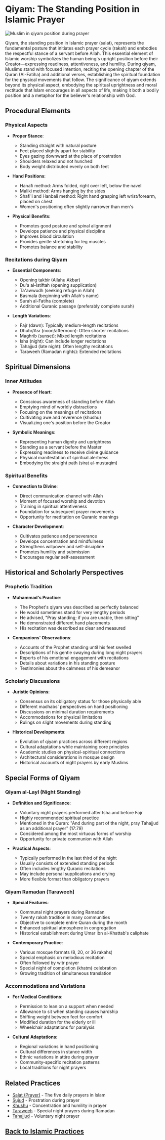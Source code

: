 # Qiyam: The Standing Position in Islamic Prayer

![Muslim in qiyam position during prayer](qiyam_prayer.jpg)

Qiyam, the standing position in Islamic prayer (salat), represents the fundamental posture that initiates each prayer cycle (rakah) and embodies the respectful stance of a servant before Allah. This essential element of Islamic worship symbolizes the human being's upright position before their Creator—expressing readiness, attentiveness, and humility. During qiyam, Muslims stand with focused intention, reciting the opening chapter of the Quran (Al-Fatiha) and additional verses, establishing the spiritual foundation for the physical movements that follow. The significance of qiyam extends beyond its physical aspect, embodying the spiritual uprightness and moral rectitude that Islam encourages in all aspects of life, making it both a bodily position and a metaphor for the believer's relationship with God.

## Procedural Elements

### Physical Aspects
- **Proper Stance**:
  - Standing straight with natural posture
  - Feet placed slightly apart for stability
  - Eyes gazing downward at the place of prostration
  - Shoulders relaxed and not hunched
  - Body weight distributed evenly on both feet

- **Hand Positions**:
  - Hanafi method: Arms folded, right over left, below the navel
  - Maliki method: Arms hanging by the sides
  - Shafi'i and Hanbali method: Right hand grasping left wrist/forearm, placed on chest
  - Women's positioning often slightly narrower than men's

- **Physical Benefits**:
  - Promotes good posture and spinal alignment
  - Develops patience and physical discipline
  - Improves blood circulation
  - Provides gentle stretching for leg muscles
  - Promotes balance and stability

### Recitations during Qiyam
- **Essential Components**:
  - Opening takbir (Allahu Akbar)
  - Du'a al-Istiftah (opening supplication)
  - Ta'awwudh (seeking refuge in Allah)
  - Basmala (beginning with Allah's name)
  - Surah al-Fatiha (complete)
  - Additional Quranic passage (preferably complete surah)

- **Length Variations**:
  - Fajr (dawn): Typically medium-length recitations
  - Dhuhr/Asr (noon/afternoon): Often shorter recitations
  - Maghrib (sunset): Mixed length recitations
  - Isha (night): Can include longer recitations 
  - Tahajjud (late night): Often lengthy recitations
  - Taraweeh (Ramadan nights): Extended recitations

## Spiritual Dimensions

### Inner Attitudes
- **Presence of Heart**:
  - Conscious awareness of standing before Allah
  - Emptying mind of worldly distractions
  - Focusing on the meanings of recitations
  - Cultivating awe and reverence (khushu)
  - Visualizing one's position before the Creator

- **Symbolic Meanings**:
  - Representing human dignity and uprightness
  - Standing as a servant before the Master
  - Expressing readiness to receive divine guidance
  - Physical manifestation of spiritual alertness
  - Embodying the straight path (sirat al-mustaqim)

### Spiritual Benefits
- **Connection to Divine**:
  - Direct communication channel with Allah
  - Moment of focused worship and devotion
  - Training in spiritual attentiveness
  - Foundation for subsequent prayer movements
  - Opportunity for meditation on Quranic meanings

- **Character Development**:
  - Cultivates patience and perseverance
  - Develops concentration and mindfulness
  - Strengthens willpower and self-discipline
  - Promotes humility and submission
  - Encourages regular self-assessment

## Historical and Scholarly Perspectives

### Prophetic Tradition
- **Muhammad's Practice**:
  - The Prophet's qiyam was described as perfectly balanced
  - He would sometimes stand for very lengthy periods
  - He advised, "Pray standing; if you are unable, then sitting"
  - He demonstrated different hand placements
  - His recitation was described as clear and measured

- **Companions' Observations**:
  - Accounts of the Prophet standing until his feet swelled
  - Descriptions of his gentle swaying during long night prayers
  - Reports of his emotional engagement with recitations
  - Details about variations in his standing posture
  - Testimonies about the calmness of his demeanor

### Scholarly Discussions
- **Juristic Opinions**:
  - Consensus on its obligatory status for those physically able
  - Different madhabs' perspectives on hand positioning
  - Discussions on minimal duration requirements
  - Accommodations for physical limitations
  - Rulings on slight movements during standing

- **Historical Developments**:
  - Evolution of qiyam practices across different regions
  - Cultural adaptations while maintaining core principles
  - Academic studies on physical-spiritual connections
  - Architectural considerations in mosque design
  - Historical accounts of night prayers by early Muslims

## Special Forms of Qiyam

### Qiyam al-Layl (Night Standing)
- **Definition and Significance**:
  - Voluntary night prayers performed after Isha and before Fajr
  - Highly recommended spiritual practice
  - Mentioned in the Quran: "And during part of the night, pray Tahajjud as an additional prayer" (17:79)
  - Considered among the most virtuous forms of worship
  - Opportunity for private communion with Allah

- **Practical Aspects**:
  - Typically performed in the last third of the night
  - Usually consists of extended standing periods
  - Often includes lengthy Quranic recitations
  - May include personal supplications and crying
  - More flexible format than obligatory prayers

### Qiyam Ramadan (Taraweeh)
- **Special Features**:
  - Communal night prayers during Ramadan
  - Twenty rakah tradition in many communities
  - Objective to complete entire Quran during the month
  - Enhanced spiritual atmosphere in congregation
  - Historical establishment during Umar ibn al-Khattab's caliphate

- **Contemporary Practice**:
  - Various mosque formats (8, 20, or 36 rakahs)
  - Special emphasis on melodious recitation
  - Often followed by witr prayer
  - Special night of completion (khatm) celebration
  - Growing tradition of simultaneous translation

### Accommodations and Variations
- **For Medical Conditions**:
  - Permission to lean on a support when needed
  - Allowance to sit when standing causes hardship
  - Shifting weight between feet for comfort
  - Modified duration for the elderly or ill
  - Wheelchair adaptations for paralysis

- **Cultural Adaptations**:
  - Regional variations in hand positioning
  - Cultural differences in stance width
  - Ethnic variations in attire during prayer
  - Community-specific recitation patterns
  - Local traditions for night prayers

## Related Practices
- [Salat (Prayer)](./salat.md) - The five daily prayers in Islam
- [Sujud](./sujud.md) - Prostration during prayer
- [Khushu](./khushu.md) - Concentration and humility in prayer
- [Taraweeh](./taraweeh.md) - Special night prayers during Ramadan
- [Tahajjud](./tahajjud.md) - Voluntary night prayer

## [Back to Islamic Practices](./README.md)
